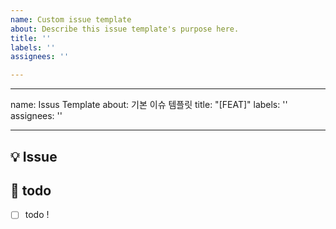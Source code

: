 ```yaml
---
name: Custom issue template
about: Describe this issue template's purpose here.
title: ''
labels: ''
assignees: ''

---
```


---
name: Issus Template
about: 기본 이슈 템플릿
title: "[FEAT]"
labels: ''
assignees: ''

---

## 💡 Issue
<!-- 이슈에 대한 내용을 설명해주세요. -->

## 📝  todo
- [ ] todo !
<!-- 해야 할 일들을 적어주세요. -->
